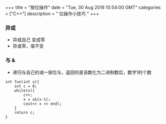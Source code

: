 +++ 
title = "按位操作" 
date = "Tue, 30 Aug 2016 10:54:00 GMT" 
categories = ["C++"] 
description = " 位操作小技巧 " 
+++ 


###  异或
- 异或自己 变成零
- 异或零，值不变


###  与 &
- 递归与自己的减一按位与，返回的是该数化为二进制数后，数字1的个数


```
int fun(int x){
    int c = 0;
    while(x){
        c++;
        x = x&(x-1);
        cout<< x << endl;
    }
    return c;
}
```


